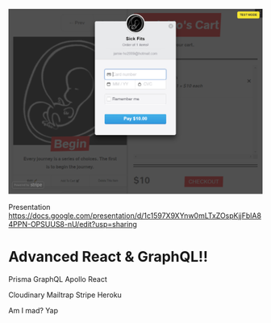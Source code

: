 ![Advanced React & GraphQL](https://github.com/tsmho/thewesbos/blob/master/project18.png)

Presentation
https://docs.google.com/presentation/d/1c1597X9XYnw0mLTxZOspKjjFblA84PPN-OPSUUS8-nU/edit?usp=sharing

# Advanced React & GraphQL!!
Prisma
GraphQL
Apollo
React

Cloudinary
Mailtrap
Stripe
Heroku

Am I mad? Yap

